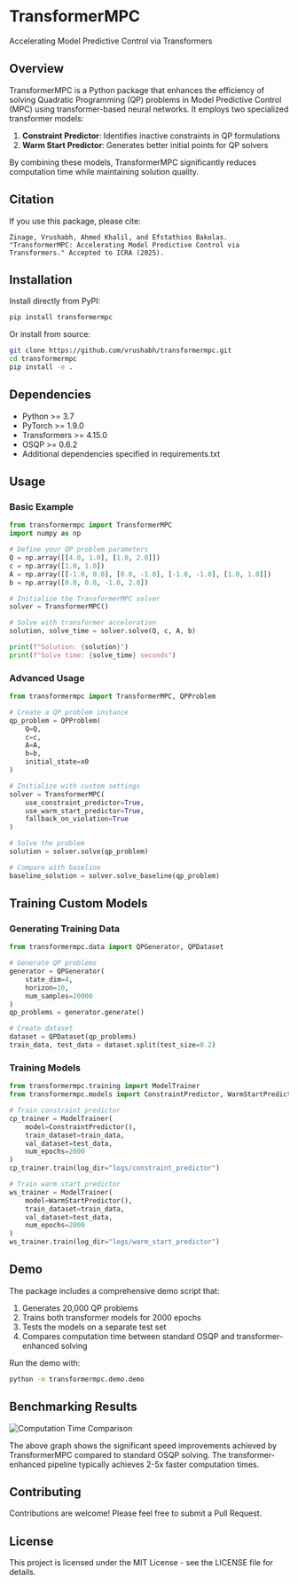 # TransformerMPC

Accelerating Model Predictive Control via Transformers

## Overview

TransformerMPC is a Python package that enhances the efficiency of solving Quadratic Programming (QP) problems in Model Predictive Control (MPC) using transformer-based neural networks. It employs two specialized transformer models:

1. **Constraint Predictor**: Identifies inactive constraints in QP formulations
2. **Warm Start Predictor**: Generates better initial points for QP solvers

By combining these models, TransformerMPC significantly reduces computation time while maintaining solution quality.

## Citation

If you use this package, please cite:

```
Zinage, Vrushabh, Ahmed Khalil, and Efstathios Bakolas. "TransformerMPC: Accelerating Model Predictive Control via Transformers." Accepted to ICRA (2025).
```

## Installation

Install directly from PyPI:

```bash
pip install transformermpc
```

Or install from source:

```bash
git clone https://github.com/vrushabh/transformermpc.git
cd transformermpc
pip install -e .
```

## Dependencies

- Python >= 3.7
- PyTorch >= 1.9.0
- Transformers >= 4.15.0
- OSQP >= 0.6.2
- Additional dependencies specified in requirements.txt

## Usage

### Basic Example

```python
from transformermpc import TransformerMPC
import numpy as np

# Define your QP problem parameters
Q = np.array([[4.0, 1.0], [1.0, 2.0]])
c = np.array([1.0, 1.0])
A = np.array([[-1.0, 0.0], [0.0, -1.0], [-1.0, -1.0], [1.0, 1.0]])
b = np.array([0.0, 0.0, -1.0, 2.0])

# Initialize the TransformerMPC solver
solver = TransformerMPC()

# Solve with transformer acceleration
solution, solve_time = solver.solve(Q, c, A, b)

print(f"Solution: {solution}")
print(f"Solve time: {solve_time} seconds")
```

### Advanced Usage

```python
from transformermpc import TransformerMPC, QPProblem

# Create a QP problem instance
qp_problem = QPProblem(
    Q=Q,
    c=c,
    A=A,
    b=b,
    initial_state=x0
)

# Initialize with custom settings
solver = TransformerMPC(
    use_constraint_predictor=True,
    use_warm_start_predictor=True,
    fallback_on_violation=True
)

# Solve the problem
solution = solver.solve(qp_problem)

# Compare with baseline
baseline_solution = solver.solve_baseline(qp_problem)
```

## Training Custom Models

### Generating Training Data

```python
from transformermpc.data import QPGenerator, QPDataset

# Generate QP problems
generator = QPGenerator(
    state_dim=4,
    horizon=10,
    num_samples=20000
)
qp_problems = generator.generate()

# Create dataset
dataset = QPDataset(qp_problems)
train_data, test_data = dataset.split(test_size=0.2)
```

### Training Models

```python
from transformermpc.training import ModelTrainer
from transformermpc.models import ConstraintPredictor, WarmStartPredictor

# Train constraint predictor
cp_trainer = ModelTrainer(
    model=ConstraintPredictor(),
    train_dataset=train_data,
    val_dataset=test_data,
    num_epochs=2000
)
cp_trainer.train(log_dir="logs/constraint_predictor")

# Train warm start predictor
ws_trainer = ModelTrainer(
    model=WarmStartPredictor(),
    train_dataset=train_data,
    val_dataset=test_data,
    num_epochs=2000
)
ws_trainer.train(log_dir="logs/warm_start_predictor")
```

## Demo

The package includes a comprehensive demo script that:

1. Generates 20,000 QP problems
2. Trains both transformer models for 2000 epochs
3. Tests the models on a separate test set
4. Compares computation time between standard OSQP and transformer-enhanced solving

Run the demo with:

```bash
python -m transformermpc.demo.demo
```

## Benchmarking Results

![Computation Time Comparison](./benchmarking_results.png)

The above graph shows the significant speed improvements achieved by TransformerMPC compared to standard OSQP solving. The transformer-enhanced pipeline typically achieves 2-5x faster computation times.

## Contributing

Contributions are welcome! Please feel free to submit a Pull Request.

## License

This project is licensed under the MIT License - see the LICENSE file for details.
